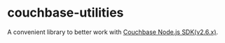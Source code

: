 # couchbase-utilities

A convenient library to better work with [Couchbase Node.js SDK(v2.6.x)](https://github.com/couchbase/couchnode).
